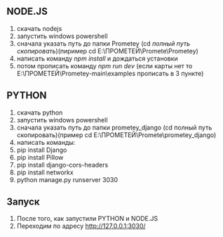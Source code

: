 ## NODE.JS
1. скачать nodejs
2. запустить windows powershell
3. сначала указать путь до папки Prometey (cd *полный путь скопировать*)(пиример cd E:\ПРОМЕТЕЙ\Promete\Prometey)
4. написать команду *npm install* и дождаться установки
5. потом прописать команду *npm run dev* (если карты нет то E:\ПРОМЕТЕЙ\Prometey-main\examples прописать в 3 пункте)

## PYTHON

1. скачать python
2. запустить windows powershell
3. сначала указать путь до папки prometey_django (cd полный путь скопировать)(пример cd E:\ПРОМЕТЕЙ\Promete\prometey_django)
4. написать команды:
5. pip install Django
6. pip install Pillow
7. pip install django-cors-headers
8. pip install networkx
9. python manage.py runserver 3030

## Запуск 
1. После того, как запустили PYTHON и NODE.JS
2. Переходим по адресу http://127.0.0.1:3030/

